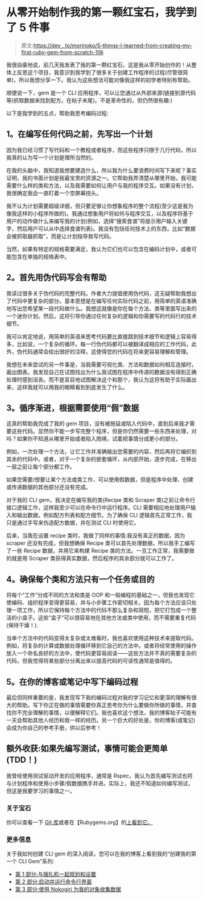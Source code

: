 # 从零开始制作我的第一颗红宝石，我学到了 5 件事

> 原文:[https://dev . to/morinoko/5-things-I-learned-from-creating-my-first-ruby-gem-from-scratch-1l9i](https://dev.to/morinoko/5-things-i-learned-from-creating-my-first-ruby-gem-from-scratch-1l9i)

我很自豪地说，前几天我发表了我的第一颗红宝石，这是我从零开始创作的！从整体上反思这个项目，我意识到我学到了很多关于创建工作程序的过程(尽管很简单)，所以我想分享一下。我认为这些想法可能对像我这样的初学者特别有帮助。

顺便说一下，gem 是一个 CLI 应用程序，可以让您通过从外部来源(链接到源代码等)抓取数据来找到配方。在帖子末尾)。不是革命性的，但仍然很有趣:)

以下是我学到的五点，帮助我思考编码过程:

## 1。在编写任何代码之前，先写出一个计划

因为我已经习惯了写代码和一个教程或者程序，而这些程序只限于几行代码，所以我真的认为写一个计划是理所当然的。

在我的头脑中，我知道我想要建造什么，所以我为什么要浪费时间写下来呢？事实证明，我的书面计划是我最宝贵的资源之一。它帮助我弄清楚从哪里开始，我可能需要什么样的类和方法，以及我需要如何让用户与我的程序交互。如果没有计划，我很确定我会一直盯着一个空屏幕挠头。

我不认为计划需要超级详细，但只要足够让你想象程序的整个流程(至少这是我为像我这样的小程序所做的)。我通过想象用户将如何与程序交互，以及程序将基于用户的动作做什么来编写我的计划(例如，选择“搜索食谱”将提示用户输入关键字，然后用户可以从中选择食谱列表)。我没有包括任何技术上的东西，比如“数据会被抓取器抓取”，而是让计划指导我写代码。

当然，如果有特定的规格需要满足，我认为它们也可以包含在编码计划中，或者可能包含在单独的规格表中。

## 2。首先用伪代码写会有帮助

我读过很多关于伪代码的完整代码。作者大力提倡使用伪代码，这无疑帮助我想出了代码中更复杂的部分。基本思想是在编写任何实际代码之前，用简单的英语准确地写出您希望某一段代码做什么。我想这就像是你在每个方法、类等里面写出来的一个迷你计划。然后，这将引导你通过任何复杂的逻辑和你需要写的代码行的技术细节。

我可以肯定地说，用简单的英语来思考代码要比直接跳到技术细节和逻辑上容易得多，比如说，一个复杂的循环。每一行伪代码都可以被翻译成相应的工作代码，此外，伪代码通常会给出很好的注释，这使得您的代码在将来更容易理解和管理。

我想在未来尝试的另一件事是，当我需要可视化类、方法和数据如何相互连接时，画出图表。我发现自己在试图找出为什么我试图在程序中传递的数据没有得到正确处理时感到沮丧。而不是盲目地试图解决这个和那个，我认为这将有助于实际画出来，这样我就可以用我的眼睛看到到底发生了什么。

## 3。循序渐进，根据需要使用“假”数据

这真的帮助我完成了我的 gem 项目，没有被拖延或陷入代码中，直到后来我才需要这些代码。显然你不能一步写完整个程序，但是你仍然需要一些东西来处理，对吗？如果你不知道从哪里开始或者陷入困境，试着把事情分成更小的部分。

例如，一次处理一个方法，让它工作并准确输出您需要的内容，然后再将它编织到其余的代码中。或者，对于一个复杂的嵌套循环，从内部开始，逐步完成，在移出一层之前让每个部分都工作。

如果您需要/想要让某个方法或类工作，可以使用假数据，但是程序中处理、创建或传递数据的其他部分还没有完成。

对于我的 CLI gem，我决定在编写我的类(Recipe 类和 Scraper 类)之前让命令行接口逻辑工作，这样我至少可以在命令行中运行程序。CLI 需要相应地处理用户输入和输出数据，例如配方列表和配方细节。为了确保 CLI 逻辑首先正常工作，我只是通过手写来伪造配方数据，并在测试 CLI 时使用它。

后来，当我在设置 recipe 类时，我做了同样的事情:我没有真正的数据，因为 scraper 还没有完成，但我想确保 Recipe 类可以首先处理数据，所以我手工编写了一些 Recipe 数据，并用它来构建 Recipe 类的方法。一旦工作正常，我需要做的就是用 Scraper 类获得真实数据，然后程序的其余部分就可以工作了。

## 4。确保每个类和方法只有一个任务或目的

将每个“工作”分成不同的方法和类是 OOP 和一般编程的基础之一，但我也发现它使编码、组织程序变得更容易，并与小步骤工作密切相关。因为每个方法应该只处理一项工作，所以它保持每个方法中的代码不那么复杂和简短，把它打包成一个整洁的小盒子。这些“盒子”可以很容易地在其他方法或类中使用，而不需要重复代码(保持干燥！).

当单个方法中的代码变得太复杂或太难看时，我也喜欢使用这种技术来提取代码。例如，将复杂的计算或数据处理循环移到它自己的方法中。或者将经常使用的操作放入一个命名良好的方法中，使代码更容易阅读——这些方法并不真的需要复杂的代码，但我觉得将某些部分分离出来以提高代码的可读性通常是值得的。

## 5。在你的博客或笔记中写下编码过程

最后但同样重要的是，我发现写下我的编码过程对我的学习记忆和更深的理解有很大的帮助。写下你正在做的事情需要你真正思考你为什么要做你所做的事情，并查找你不完全理解的事情，以便解释它们。我也喜欢这个想法，我的博客帖子可能有一天会帮助其他人经历和我一样的经历。另一个巨大的好处是，你的博客(或笔记)会成为你自己的参考手册，供以后参考！

## 额外收获:如果先编写测试，事情可能会更简单(TDD！)

我曾经使用测试驱动开发的应用程序，通常是 Rspec，我认为首先编写测试也将与计划程序和使用小步骤/假数据携手并进。实际上，我还不知道如何编写测试，但这是我要学习的事情之一。

### 关于宝石

你可以查看一下 [Git 库](https://github.com/morinoko/find-recipe-cli-app)或者在【Rubygems.org】的[上看到它。](https://rubygems.org/gems/find_recipe)

### 更多信息

关于我如何创建 CLI gem 的深入阅读，您可以在我的博客上看到我的“创建我的第一个 CLI Gem”系列:

*   [第 1 部分:与捆扎机一起规划和设置](https://dev.to/morinoko/creating-my-first-cli-gem-part-1-planning-and-set-up-with-bundler-2pnh-temp-slug-5044286?preview=a8f4992b7f6cdfd54ba9fce21409e79451682d850bef80436c4023d762b5b84c43525da87aeee858edba595792b19622388fb91c7224d65ad1682e73)
*   [第 2 部分:启动并运行命令行界面](https://dev.to/morinoko/creating-my-first-cli-gem-part-2-getting-the-command-line-interface-up-and-running-3a85-temp-slug-4637673?preview=31b4ab73a7c41d39eaa898e6b3b0f00a9a1c35b7fa27de3334ede836bdaf5011d96192bc0cb666c61983e97fdf9a4d65c5132e2b41f08bad9b40a746)
*   [第 3 部分:使用 Nokogiri 为我的对象收集数据](https://dev.to/morinoko/creating-my-first-cli-gem-part-3-using-nokogiri-to-scrape-data-for-my-objects-39d8-temp-slug-8222410?preview=59c8d3dac0fea2b839b0bc1be1596528f159228a81980e06b248f5830074b733bed70a2bd246549be9bac394986e3bf458df66fd07c216daadcbc9ec)